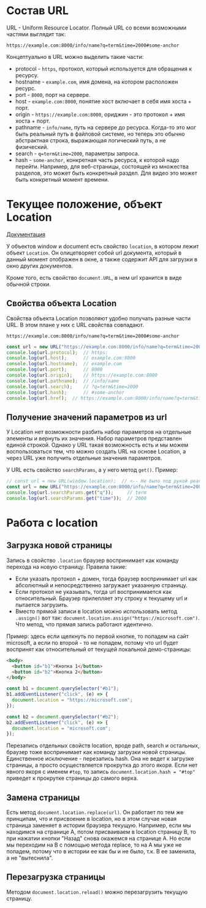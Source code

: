 # Состав URL

URL - Uniform Resource Locator. Полный URL со всеми возможными частями выглядит так:

```
https://example.com:8000/info/name?q=term&time=2000#some-anchor
```

Концептуально в URL можно выделить такие части:

* protocol - `https`, протокол, который используется для обращения к ресурсу.
* hostname - `example.com`, имя домена, на котором расположен ресурс.
* port - `8000`, порт на сервере.
* host - `example.com:8000`, понятие хост включает в себя имя хоста + порт.
* origin - `https://example.com:8000`, ориджин - это протокол + имя хоста + порт.
* pathname - `info/name`, путь на сервере до ресурса. Когда-то это мог быть реальный путь в файловой системе, но теперь это обычно абстрактная строка, выражающая логический путь, а не физический.
* search - `q=term&time=2000`, параметры запроса.
* hash - `some-anchor`, конкретная часть ресурса, к которой надо перейти. Например, для веб-страницы, состоящей из множества разделов, это может быть конкретный раздел. Для видео это может быть конкретный момент времени.

# Текущее положение, объект Location

[Документация](https://developer.mozilla.org/en-US/docs/Web/API/Location)

У объектов window и document есть свойство `location`, в котором лежит объект `Location`. Он олицетворяет собой url документа, который в данный момент отображен в окне, а также содержит API для загрузки в окно других документов.

Кроме того, есть свойство `document.URL`, в нем url хранится в виде обычной строки.

## Свойства объекта Location

Свойства объекта Location позволяют удобно получать разные части URL. В этом плане у них с URL свойства совпадают.

```
https://example.com:8000/info/name?q=term&time=2000#some-anchor
```

```javascript
const url = new URL("https://example.com:8000/info/name?q=term&time=2000#some-anchor");
console.log(url.protocol);  // https:
console.log(url.host);      // example.com:8000
console.log(url.hostname);  // example.com
console.log(url.port);      // 8000
console.log(url.origin);    // https://example.com:8000
console.log(url.pathname);  // /info/name
console.log(url.search);    // ?q=term&time=2000
console.log(url.hash);      // #some-anchor
console.log(url.href);  // https://example.com:8000/info/name?q=term&time=2000#some-anchor
```

## Получение значений параметров из url

У Location нет возможности разбить набор параметров на отдельные элементы и вернуть их значения. Набор параметров представлен единой строкой. Однако у URL такая возможность есть и мы можем воспользоваться тем, что можно создать URL на основе Location, а через URL уже получить отдельные значения параметров. 

У URL есть свойство `searchParams`, а у него метод `get()`. Пример:

```javascript
// const url = new URL(window.location);  // <-- Не было под рукой реального URL
const url = new URL("https://example.com:8000/info/name?q=term&time=2000#some-anchor");
console.log(url.searchParams.get("q"));     // term
console.log(url.searchParams.get("time"));  // 2000
```

# Работа с location

## Загрузка новой страницы

Запись в свойство `.location` браузер воспринимает как команду перехода на новую страницу. Правила такие:

* Если указать протокол + домен, тогда браузер воспринимает url как абсолютный и непосредственно загружает указанную страницу.
* Если протокол не указывать, тогда url воспринимается как относительный. Браузер прилепляет эту строку к текущему url и пытается загрузить.
* Вместо прямой записи в location можно использовать метод `.assign()` вот так:  `document.location.assign("https://microsoft.com")`. Что метод, что прямая запись работают идентично.

Пример: здесь если щелкнуть по первой кнопке, то попадем на сайт microsoft, а если по второй - то не попадем, потому что url будет воспринят как относительный от текущей локальной демо-страницы:

```html
<body>
  <button id="b1">Кнопка 1</button>
  <button id="b2">Кнопка 2</button>
</body>
```

```javascript
const b1 = document.querySelector("#b1");
b1.addEventListener("click", (e) => {
  document.location = "https://microsoft.com";
});

const b2 = document.querySelector("#b2");
b2.addEventListener("click", (e) => {
  document.location = "microsoft.com";
});
```

Перезапись отдельных свойств location, вроде path, search и остальных, браузер тоже воспринимает как команду загрузки новой страницы. Единственное исключение - перезапись hash. Она не ведет к загрузке страницы, а просто осуществляется прокрутка до этого якоря. Если нет явного якоря с именем `#top`, то запись `document.location.hash = "#top"` приведет к прокрутке страницы до самого верха.

## Замена страницы

Есть метод `document.location.replace(url)`. Он работает по тем же принципам, что и присвоение в location, но в этом случае новая страница заменяет в истории браузера текущую. Например, если мы находимся на странице А, потом присваиваем в location страницу B, то при нажатии кнопки "Назад" снова окажемся на странице А. Но если мы переходим на В с помощью метода replace, то на А мы уже не попадем, потому что в истории ее как бы и не было, т.к. В ее заменила, а не "вытеснила".

## Перезагрузка страницы

Методом `document.location.reload()` можно перезагрузить текущую страницу.

